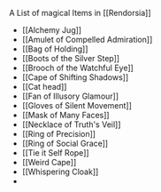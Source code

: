 A List of magical Items in [[Rendorsia]]

- [[Alchemy Jug]]
- [[Amulet of Compelled Admiration]]
- [[Bag of Holding]]
- [[Boots of the Silver Step]]
- [[Brooch of the Watchful Eye]]
- [[Cape of Shifting Shadows]]
- [[Cat head]]
- [[Fan of Illusory Glamour]]
- [[Gloves of Silent Movement]]
- [[Mask of Many Faces]]
- [[Necklace of Truth's Veil]]
- [[Ring of Precision]]
- [[Ring of Social Grace]]
- [[Tie it Self Rope]]
- [[Weird Cape]]
- [[Whispering Cloak]]
- 